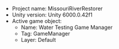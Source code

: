 <!-- UNITY CODE ASSIST INSTRUCTIONS START -->
- Project name: MissouriRiverRestorer
- Unity version: Unity 6000.0.42f1
- Active game object:
  - Name: Water Testing Game Manager
  - Tag: GameManager
  - Layer: Default
<!-- UNITY CODE ASSIST INSTRUCTIONS END -->